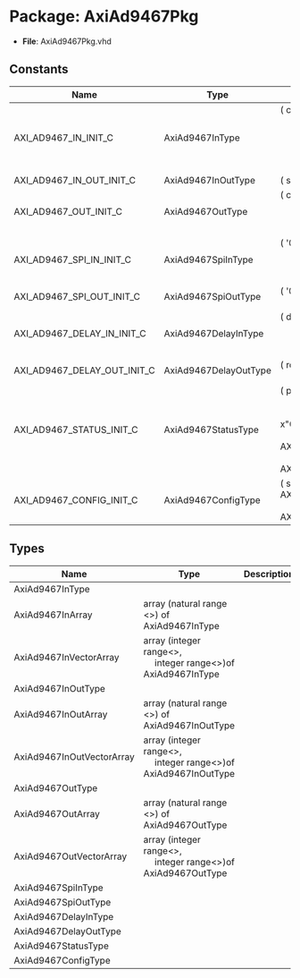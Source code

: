 # Package: AxiAd9467Pkg

- **File**: AxiAd9467Pkg.vhd
## Constants

| Name                        | Type                  | Value                                                                                                                                                                                                                                                                                                                                             | Description |
| --------------------------- | --------------------- | ------------------------------------------------------------------------------------------------------------------------------------------------------------------------------------------------------------------------------------------------------------------------------------------------------------------------------------------------- | ----------- |
| AXI_AD9467_IN_INIT_C        | AxiAd9467InType       |  (       clkP  => '0',<br><span style="padding-left:20px">       clkN  => '1',<br><span style="padding-left:20px">       orP   => '0',<br><span style="padding-left:20px">       orN   => '1',<br><span style="padding-left:20px">       dataP => (others => '0'),<br><span style="padding-left:20px">       dataN => (others => '1'))            |             |
| AXI_AD9467_IN_OUT_INIT_C    | AxiAd9467InOutType    |  (       sdio => 'Z')                                                                                                                                                                                                                                                                                                                             |             |
| AXI_AD9467_OUT_INIT_C       | AxiAd9467OutType      |  (       cs   => '1',<br><span style="padding-left:20px">       sck  => '1',<br><span style="padding-left:20px">       clkP => '0',<br><span style="padding-left:20px">       clkN => '1')                                                                                                                                                        |             |
| AXI_AD9467_SPI_IN_INIT_C    | AxiAd9467SpiInType    |  (       '0',<br><span style="padding-left:20px">       '0',<br><span style="padding-left:20px">       (others => '0'),<br><span style="padding-left:20px">       (others => '0'))                                                                                                                                                                |             |
| AXI_AD9467_SPI_OUT_INIT_C   | AxiAd9467SpiOutType   |  (       '0',<br><span style="padding-left:20px">       (others => '0'))                                                                                                                                                                                                                                                                          |             |
| AXI_AD9467_DELAY_IN_INIT_C  | AxiAd9467DelayInType  |  (       dmux => '0',<br><span style="padding-left:20px">       load => '0',<br><span style="padding-left:20px">       rst  => '0',<br><span style="padding-left:20px">       data => (others => "00000"))                                                                                                                                        |             |
| AXI_AD9467_DELAY_OUT_INIT_C | AxiAd9467DelayOutType |  (       rdy  => '0',<br><span style="padding-left:20px">       data => (others => "00000"))                                                                                                                                                                                                                                                      |             |
| AXI_AD9467_STATUS_INIT_C    | AxiAd9467StatusType   |  (       pllLocked  => '0',<br><span style="padding-left:20px">       adcData    => x"0000",<br><span style="padding-left:20px">       adcDataMon => (others => x"0000"),<br><span style="padding-left:20px">       spi        => AXI_AD9467_SPI_OUT_INIT_C,<br><span style="padding-left:20px">       delay      => AXI_AD9467_DELAY_OUT_INIT_C) |             |
| AXI_AD9467_CONFIG_INIT_C    | AxiAd9467ConfigType   |  (       spi   => AXI_AD9467_SPI_IN_INIT_C,<br><span style="padding-left:20px">       delay => AXI_AD9467_DELAY_IN_INIT_C)                                                                                                                                                                                                                        |             |
## Types

| Name                      | Type                                                                                               | Description |
| ------------------------- | -------------------------------------------------------------------------------------------------- | ----------- |
| AxiAd9467InType           |                                                                                                    |             |
| AxiAd9467InArray          | array (natural range <>) of AxiAd9467InType                                                        |             |
| AxiAd9467InVectorArray    | array (integer range<>,<br><span style="padding-left:20px"> integer range<>)of AxiAd9467InType     |             |
| AxiAd9467InOutType        |                                                                                                    |             |
| AxiAd9467InOutArray       | array (natural range <>) of AxiAd9467InOutType                                                     |             |
| AxiAd9467InOutVectorArray | array (integer range<>,<br><span style="padding-left:20px"> integer range<>)of AxiAd9467InOutType  |             |
| AxiAd9467OutType          |                                                                                                    |             |
| AxiAd9467OutArray         | array (natural range <>) of AxiAd9467OutType                                                       |             |
| AxiAd9467OutVectorArray   | array (integer range<>,<br><span style="padding-left:20px"> integer range<>)of AxiAd9467OutType    |             |
| AxiAd9467SpiInType        |                                                                                                    |             |
| AxiAd9467SpiOutType       |                                                                                                    |             |
| AxiAd9467DelayInType      |                                                                                                    |             |
| AxiAd9467DelayOutType     |                                                                                                    |             |
| AxiAd9467StatusType       |                                                                                                    |             |
| AxiAd9467ConfigType       |                                                                                                    |             |
